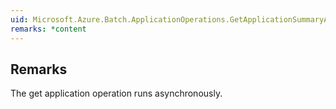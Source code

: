 ```yaml
---  
uid: Microsoft.Azure.Batch.ApplicationOperations.GetApplicationSummaryAsync(System.String,Microsoft.Azure.Batch.DetailLevel,System.Collections.Generic.IEnumerable{Microsoft.Azure.Batch.BatchClientBehavior},System.Threading.CancellationToken)  
remarks: *content  
---  
```

  
## Remarks  
 The get application operation runs asynchronously.